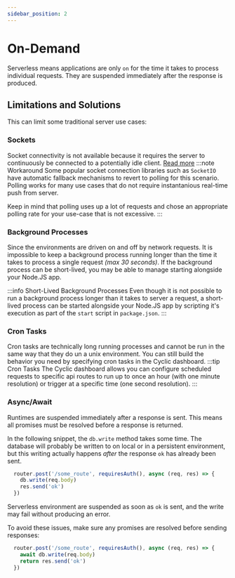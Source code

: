 ```yaml
---
sidebar_position: 2
---
```


# On-Demand  
Serverless means applications are only `on` for the time it takes to process individual requests. They are suspended immediately after the response is produced. 
## Limitations and Solutions 
This can limit some traditional server use cases:
### Sockets
Socket connectivity is not available because it requires the server to continuously be connected to a potentially idle client. [Read more](/troubleshooting/websockets)
:::note  Workaround
Some popular socket connection libraries such as `SocketIO` have automatic fallback mechanisms to revert to polling for this scenario. Polling works for many use cases that do not require instantanious real-time push from server. 

Keep in mind that polling uses up a lot of requests and chose an appropriate polling rate for your use-case that is not excessive.
:::

### Background Processes
Since the environments are driven on and off by network requests. It is impossible to keep a background process running longer than the time it takes to process a single request *(max 30 seconds)*. If the background process can be short-lived, you may be able to manage starting alongside your Node.JS app. 

:::info  Short-Lived Background Processes
Even though it is not possible to run a background process longer than it takes to server a request, a short-lived process can be started alongside your Node.JS app by scripting it's execution as part of the `start` script in `package.json`.
:::

### Cron Tasks
Cron tasks are technically long running processes and cannot be run in the same way that they do un a unix environment. You can still build the behavior you need by specifying cron tasks in the Cyclic dashboard.
:::tip  Cron Tasks
The Cyclic dashboard allows you can configure scheduled requests to specific api routes to run up to once an hour (with one minute resolution) or trigger at a specific time (one second resolution).
:::

### Async/Await
Runtimes are suspended immediately after a response is sent. This means all promises must be resolved before a response is returned. 

In the following snippet, the `db.write` method takes some time. The database will probably be written to on local or in a persistent environment, but this writing actually happens *after* the response `ok` has already been sent.
```javascript
  router.post('/some_route', requiresAuth(), async (req, res) => {
    db.write(req.body)
    res.send('ok')
  })  
```
Serverless environment are suspended as soon as `ok` is sent, and the write may fail without producing an error. 

To avoid these issues, make sure any promises are resolved before sending responses:
```javascript
  router.post('/some_route', requiresAuth(), async (req, res) => {
    await db.write(req.body)
    return res.send('ok')
  })  
```


